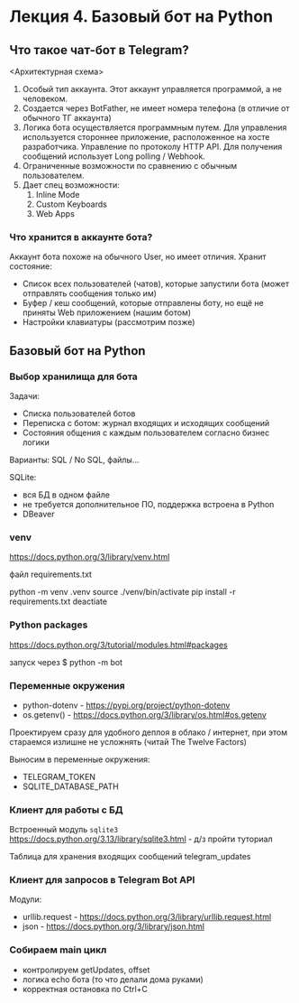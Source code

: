 # Лекция 4. Базовый бот на Python

## Что такое чат-бот в Telegram?

<Архитектурная схема>

1. Особый тип аккаунта. Этот аккаунт управляется программой, а не человеком.
1. Создается через BotFather, не имеет номера телефона (в отличие от обычного ТГ
аккаунта)
1. Логика бота осуществляется программным путем. Для управления используется
стороннее приложение, расположенное на хосте разработчика. Управление по
протоколу HTTP API. Для получения сообщений использует Long polling / Webhook.
1. Ограниченные возможности по сравнению с обычным пользователем.
1. Дает спец возможности:
    1. Inline Mode
    2. Custom Keyboards
    3. Web Apps

### Что хранится в аккаунте бота?
Аккаунт бота похоже на обычного User, но имеет отличия. Хранит состояние:
* Список всех пользователей (чатов), которые запустили бота (может отправлять сообщения только им)
* Буфер / кеш сообщений, которые отправлены боту, но ещё не приняты Web приложением (нашим ботом)
* Настройки клавиатуры (рассмотрим позже)

## Базовый бот на Python

### Выбор хранилища для бота

Задачи:
- Списка пользователей ботов
- Переписка с ботом: журнал входящих и исходящих сообщений
- Состояния общения с каждым пользователем согласно бизнес логики

Варианты: SQL / No SQL, файлы...

SQLite:
- вся БД в одном файле
- не требуется дополнительное ПО, поддержка встроена в Python
- DBeaver

### venv
https://docs.python.org/3/library/venv.html

файл requirements.txt

python -m venv .venv
source ./venv/bin/activate
pip install -r requirements.txt
deactiate 


### Python packages
https://docs.python.org/3/tutorial/modules.html#packages

запуск через $ python -m bot


### Переменные окружения

- python-dotenv - https://pypi.org/project/python-dotenv
- os.getenv() - https://docs.python.org/3/library/os.html#os.getenv

Проектируем сразу для удобного деплоя в облако / интернет, при этом стараемся
излишне не усложнять (читай The Twelve Factors)

Выносим в переменные окружения:
- TELEGRAM_TOKEN
- SQLITE_DATABASE_PATH

### Клиент для работы с БД

Встроенный модуль `sqlite3`
https://docs.python.org/3.13/library/sqlite3.html - д/з пройти туториал

Таблица для хранения входящих сообщений telegram_updates

### Клиент для запросов в Telegram Bot API

Модули:
- urllib.request - https://docs.python.org/3/library/urllib.request.html
- json - https://docs.python.org/3/library/json.html

### Собираем main цикл
- контролируем getUpdates, offset
- логика echo бота (то что делали дома руками)
- корректная остановка по Ctrl+C

